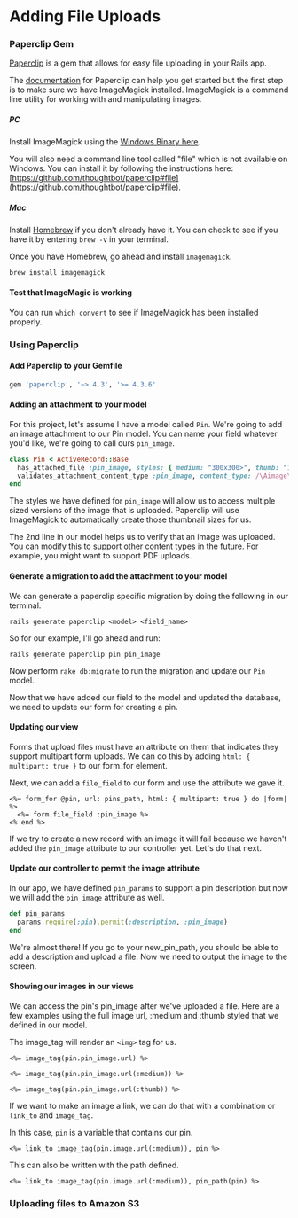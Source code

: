 # Adding File Uploads

### Paperclip Gem
[Paperclip](https://github.com/thoughtbot/paperclip) is a gem that allows for easy file uploading in your Rails app.

The [documentation](https://github.com/thoughtbot/paperclip) for Paperclip can help you get started but the first step is to make sure we have ImageMagick installed. ImageMagick is a command line utility for working with and manipulating images.
##### PC

Install ImageMagick using the [Windows Binary here](http://www.imagemagick.org/script/binary-releases.php#windows).

You will also need a command line tool called "file" which is not available on Windows. You can install it by following the instructions here: [https://github.com/thoughtbot/paperclip#file](https://github.com/thoughtbot/paperclip#file).

##### Mac
Install [Homebrew](http://brew.sh/) if you don't already have it. You can check to see if you have it by entering `brew -v` in your terminal.

Once you have Homebrew, go ahead and install `imagemagick`.

`brew install imagemagick`

#### Test that ImageMagic is working
You can run `which convert` to see if ImageMagick has been installed properly.


### Using Paperclip

#### Add Paperclip to your Gemfile

```ruby
gem 'paperclip', '~> 4.3', '>= 4.3.6'
```

#### Adding an attachment to your model
For this project, let's assume I have a model called `Pin`. We're going to add an image attachment to our Pin model. You can name your field whatever you'd like, we're going to call ours `pin_image`.

```ruby
class Pin < ActiveRecord::Base
  has_attached_file :pin_image, styles: { medium: "300x300>", thumb: "100x100>" }
  validates_attachment_content_type :pin_image, content_type: /\Aimage\/.*\Z/
end
```

The styles we have defined for `pin_image` will allow us to access multiple sized versions of the image that is uploaded. Paperclip will use ImageMagick to automatically create those thumbnail sizes for us.

The 2nd line in our model helps us to verify that an image was uploaded. You can modify this to support other content types in the future. For example, you might want to support PDF uploads.

#### Generate a migration to add the attachment to your model

We can generate a paperclip specific migration by doing the following in our terminal.

`rails generate paperclip <model> <field_name>`

So for our example, I'll go ahead and run:

`rails generate paperclip pin pin_image`

Now perform `rake db:migrate` to run the migration and update our `Pin` model.

Now that we have added our field to the model and updated the database, we need to update our form for creating a pin.

#### Updating our view

Forms that upload files must have an attribute on them that indicates they support multipart form uploads. We can do this by adding `html: { multipart: true }` to our form_for element.

Next, we can add a `file_field` to our form and use the attribute we gave it.

```
<%= form_for @pin, url: pins_path, html: { multipart: true } do |form| %>
  <%= form.file_field :pin_image %>
<% end %>
```

If we try to create a new record with an image it will fail because we haven't added the `pin_image` attribute to our controller yet. Let's do that next.

#### Update our controller to permit the image attribute

In our app, we have defined `pin_params` to support a pin description but now we will add the `pin_image` attribute as well.

```ruby
def pin_params
  params.require(:pin).permit(:description, :pin_image)
end
```

We're almost there! If you go to your new_pin_path, you should be able to add a description and upload a file. Now we need to output the image to the screen.

#### Showing our images in our views

We can access the pin's pin_image after we've uploaded a file. Here are a few examples using the full image url, :medium and :thumb styled that we defined in our model.

The image_tag will render an `<img>` tag for us.

```
<%= image_tag(pin.pin_image.url) %>

<%= image_tag(pin.pin_image.url(:medium)) %>

<%= image_tag(pin.pin_image.url(:thumb)) %>

```

If we want to make an image a link, we can do that with a combination or `link_to` and `image_tag`.

In this case, `pin` is a variable that contains our pin.
```
<%= link_to image_tag(pin.image.url(:medium)), pin %>
```

This can also be written with the path defined.

```
<%= link_to image_tag(pin.image.url(:medium)), pin_path(pin) %>
```

### Uploading files to Amazon S3
